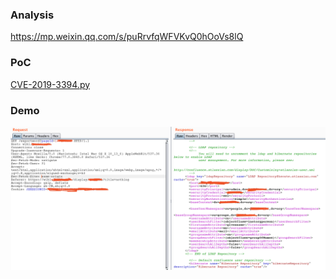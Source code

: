 ### Analysis
https://mp.weixin.qq.com/s/puRrvfqWFVKvQ0hOoVs8lQ

### PoC
[CVE-2019-3394.py](https://github.com/shadowsock5/Poc/blob/master/Confluence/CVE-2019-3394.py)

### Demo
![](imgs/CVE-2019-3394_poc.png)
